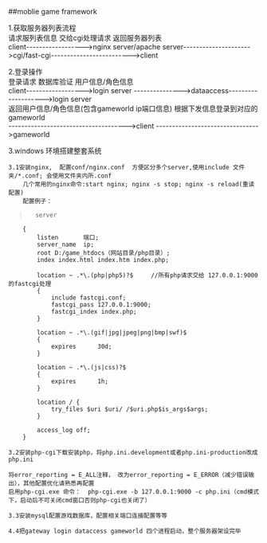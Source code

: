 ##moblie game framework

1.获取服务器列表流程  
      请求服列表信息					交给cgi处理请求                      返回服务器列表  
client------------------>nginx server/apache server--------------------->cgi/fast-cgi------------------------->client  
  
2.登录操作  
                登录请求                        数据库验证                用户信息/角色信息    	  
	client------------------>login server --------------->dataaccess-------------------->login server   
	返回用户信息/角色信息(包含gameworld ip端口信息)        根据下发信息登录到对应的gameworld   
	------------------------------------->client  -------------------------------->gameworld  
	
3.windows 环境搭建整套系统  

	3.1安装nginx,  配置conf/nginx.conf  方便区分多个server,使用include 文件夹/*.conf; 会使用文件夹内所.conf  
		几个常用的nginx命令:start nginx; nginx -s stop; nginx -s reload(重读配置)  
		配置例子：
>		server
		{
			listen       端口;
			server_name  ip;
			root D:/game_htdocs（网站目录/php目录）;
			index index.html index.htm index.php;  
			
			location ~ .*\.(php|php5)?$		//所有php请求交给 127.0.0.1:9000 的fastcgi处理  
			{
				include fastcgi.conf;
				fastcgi_pass 127.0.0.1:9000;
				fastcgi_index index.php;
			}
		
			location ~ .*\.(gif|jpg|jpeg|png|bmp|swf)$
			{
				expires      30d;
			}
		
			location ~ .*\.(js|css)?$
			{
				expires      1h;
			}
	
			location / {
				try_files $uri $uri/ /$uri.php$is_args$args;
			}
		
			access_log off;
		}

	3.2安装php-cgi下载安装php，将php.ini.development或者php.ini-production改成php.ini  
	
	将error_reporting = E_ALL注释， 改为error_reporting = E_ERROR（减少错误输出），其他配置优化请熟悉再配置
	启用php-cgi.exe 命令：  php-cgi.exe -b 127.0.0.1:9000 -c php.ini（cmd模式下，启动后不可关闭cmd窗口否则php-cgi也关闭了）  
	
	3.3安装mysql配置游戏数据库，配置相关端口连接配置等等  
	
	4.4把gateway login dataccess gameworld 四个进程启动，整个服务器架设完毕
	
